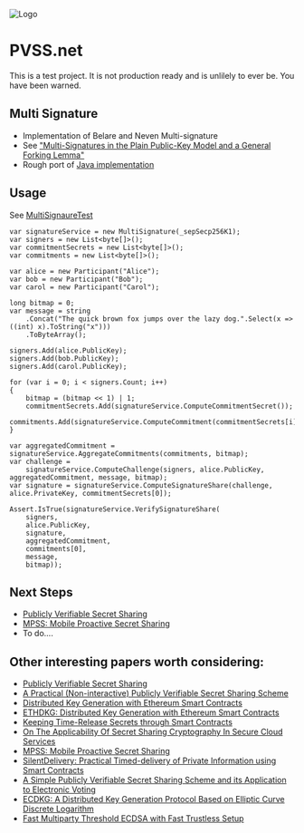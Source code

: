 ![Logo](https://repository-images.githubusercontent.com/314869783/6cea1580-3307-11eb-9a7c-8b19560f176b)

# PVSS.net
This is a test project. It is not production ready and is unlilely to ever be. You have been warned.

## Multi Signature
- Implementation of Belare and Neven Multi-signature
- See ["Multi-Signatures in the Plain Public-Key Model and a General Forking Lemma"](https://cseweb.ucsd.edu/~mihir/papers/multisignatures-ccs.pdf)
- Rough port of [Java implementation](https://github.com/ElrondNetwork/elrond-node-prototype/blob/master/elrond-core/)

## Usage
See [MultiSignaureTest](https://github.com/rebeccapowell/PVSS.net/blob/main/src/PVSS.Net.Tests/MultiSignatureTest.cs)

```
var signatureService = new MultiSignature(_sepSecp256K1);
var signers = new List<byte[]>();
var commitmentSecrets = new List<byte[]>();
var commitments = new List<byte[]>();

var alice = new Participant("Alice");
var bob = new Participant("Bob");
var carol = new Participant("Carol");

long bitmap = 0;
var message = string
    .Concat("The quick brown fox jumps over the lazy dog.".Select(x => ((int) x).ToString("x")))
    .ToByteArray();

signers.Add(alice.PublicKey);
signers.Add(bob.PublicKey);
signers.Add(carol.PublicKey);

for (var i = 0; i < signers.Count; i++)
{
    bitmap = (bitmap << 1) | 1;
    commitmentSecrets.Add(signatureService.ComputeCommitmentSecret());
    commitments.Add(signatureService.ComputeCommitment(commitmentSecrets[i]));
}

var aggregatedCommitment = signatureService.AggregateCommitments(commitments, bitmap);
var challenge =
    signatureService.ComputeChallenge(signers, alice.PublicKey, aggregatedCommitment, message, bitmap);
var signature = signatureService.ComputeSignatureShare(challenge, alice.PrivateKey, commitmentSecrets[0]);

Assert.IsTrue(signatureService.VerifySignatureShare(
    signers,
    alice.PublicKey,
    signature,
    aggregatedCommitment,
    commitments[0],
    message,
    bitmap));
```

## Next Steps
- [Publicly Verifiable Secret Sharing](https://www.ubilab.org/publications/print_versions/pdf/sta96.pdf)
- [MPSS: Mobile Proactive Secret Sharing](http://pmg.lcs.mit.edu/papers/a34-schultz.pdf)
- To do....

## Other interesting papers worth considering:
- [Publicly Verifiable Secret Sharing](https://www.ubilab.org/publications/print_versions/pdf/sta96.pdf)
- [A Practical (Non-interactive) Publicly Verifiable Secret Sharing Scheme](https://eprint.iacr.org/2010/495.pdf)
- [Distributed Key Generation with Ethereum Smart Contracts](https://www.sqi.at/resources/Schindler-2019-CIW-Distributed-Key-Generation-with-Ethereum-Smart-Contracts.pdf)
- [ETHDKG: Distributed Key Generation with Ethereum Smart Contracts](https://eprint.iacr.org/2019/985.pdf)
- [Keeping Time-Release Secrets through Smart Contracts](https://eprint.iacr.org/2018/1166.pdf)
- [On The Applicability Of Secret Sharing Cryptography In Secure Cloud Services](https://repositum.tuwien.at/retrieve/11621)
- [MPSS: Mobile Proactive Secret Sharing](http://pmg.lcs.mit.edu/papers/a34-schultz.pdf)
- [SilentDelivery: Practical Timed-delivery of Private Information using Smart Contracts](https://arxiv.org/pdf/1912.07824.pdf)
- [A Simple Publicly Verifiable Secret Sharing Scheme and its Application to Electronic Voting](https://www.win.tue.nl/~berry/papers/crypto99.pdf)
- [ECDKG: A Distributed Key Generation Protocol Based on Elliptic Curve Discrete Logarithm](https://citeseerx.ist.psu.edu/viewdoc/download?doi=10.1.1.124.4128&rep=rep1&type=pdf)
- [Fast Multiparty Threshold ECDSA with Fast Trustless Setup](https://eprint.iacr.org/2019/114.pdf)



